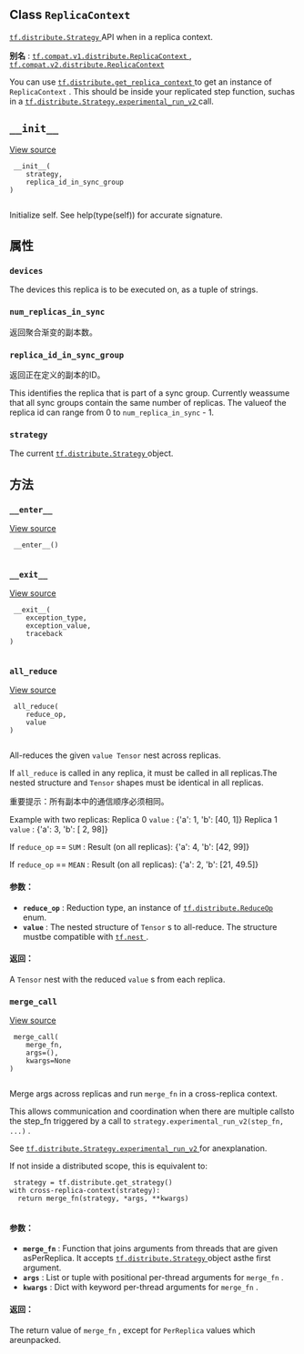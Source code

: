 

## Class  `ReplicaContext` 
[ `tf.distribute.Strategy` ](https://tensorflow.google.cn/api_docs/python/tf/distribute/Strategy) API when in a replica context.

**别名** : [ `tf.compat.v1.distribute.ReplicaContext` ](/api_docs/python/tf/distribute/ReplicaContext), [ `tf.compat.v2.distribute.ReplicaContext` ](/api_docs/python/tf/distribute/ReplicaContext)

You can use [ `tf.distribute.get_replica_context` ](https://tensorflow.google.cn/api_docs/python/tf/distribute/get_replica_context) to get an instance of `ReplicaContext` . This should be inside your replicated step function, suchas in a [ `tf.distribute.Strategy.experimental_run_v2` ](https://tensorflow.google.cn/api_docs/python/tf/distribute/Strategy#experimental_run_v2) call.

##  `__init__` 
[View source](https://github.com/tensorflow/tensorflow/blob/r2.0/tensorflow/python/distribute/distribute_lib.py#L1860-L1865)

```
 __init__(
    strategy,
    replica_id_in_sync_group
)
 
```

Initialize self.  See help(type(self)) for accurate signature.

## 属性


###  `devices` 
The devices this replica is to be executed on, as a tuple of strings.

###  `num_replicas_in_sync` 
返回聚合渐变的副本数。

###  `replica_id_in_sync_group` 
返回正在定义的副本的ID。

This identifies the replica that is part of a sync group. Currently weassume that all sync groups contain the same number of replicas. The valueof the replica id can range from 0 to  `num_replica_in_sync`  - 1.

###  `strategy` 
The current [ `tf.distribute.Strategy` ](https://tensorflow.google.cn/api_docs/python/tf/distribute/Strategy) object.

## 方法


###  `__enter__` 
[View source](https://github.com/tensorflow/tensorflow/blob/r2.0/tensorflow/python/distribute/distribute_lib.py#L1867-L1877)

```
 __enter__()
 
```

###  `__exit__` 
[View source](https://github.com/tensorflow/tensorflow/blob/r2.0/tensorflow/python/distribute/distribute_lib.py#L1879-L1883)

```
 __exit__(
    exception_type,
    exception_value,
    traceback
)
 
```

###  `all_reduce` 
[View source](https://github.com/tensorflow/tensorflow/blob/r2.0/tensorflow/python/distribute/distribute_lib.py#L1955-L1997)

```
 all_reduce(
    reduce_op,
    value
)
 
```

All-reduces the given  `value Tensor`  nest across replicas.

If  `all_reduce`  is called in any replica, it must be called in all replicas.The nested structure and  `Tensor`  shapes must be identical in all replicas.

重要提示：所有副本中的通信顺序必须相同。

Example with two replicas:  Replica 0  `value` : {'a': 1, 'b': [40, 1]}  Replica 1  `value` : {'a': 3, 'b': [ 2, 98]}

If  `reduce_op`  ==  `SUM` :    Result (on all replicas): {'a': 4, 'b': [42, 99]}

If  `reduce_op`  ==  `MEAN` :    Result (on all replicas): {'a': 2, 'b': [21, 49.5]}

#### 参数：
- **`reduce_op`** : Reduction type, an instance of [ `tf.distribute.ReduceOp` ](https://tensorflow.google.cn/api_docs/python/tf/distribute/ReduceOp) enum.
- **`value`** : The nested structure of  `Tensor` s to all-reduce. The structure mustbe compatible with [ `tf.nest` ](https://tensorflow.google.cn/api_docs/python/tf/nest).


#### 返回：
A  `Tensor`  nest with the reduced  `value` s from each replica.

###  `merge_call` 
[View source](https://github.com/tensorflow/tensorflow/blob/r2.0/tensorflow/python/distribute/distribute_lib.py#L1885-L1917)

```
 merge_call(
    merge_fn,
    args=(),
    kwargs=None
)
 
```

Merge args across replicas and run  `merge_fn`  in a cross-replica context.

This allows communication and coordination when there are multiple callsto the step_fn triggered by a call to `strategy.experimental_run_v2(step_fn, ...)` .

See [ `tf.distribute.Strategy.experimental_run_v2` ](https://tensorflow.google.cn/api_docs/python/tf/distribute/Strategy#experimental_run_v2) for anexplanation.

If not inside a distributed scope, this is equivalent to:

```
 strategy = tf.distribute.get_strategy()
with cross-replica-context(strategy):
  return merge_fn(strategy, *args, **kwargs)
 
```

#### 参数：
- **`merge_fn`** : Function that joins arguments from threads that are given asPerReplica. It accepts [ `tf.distribute.Strategy` ](https://tensorflow.google.cn/api_docs/python/tf/distribute/Strategy) object asthe first argument.
- **`args`** : List or tuple with positional per-thread arguments for  `merge_fn` .
- **`kwargs`** : Dict with keyword per-thread arguments for  `merge_fn` .


#### 返回：
The return value of  `merge_fn` , except for  `PerReplica`  values which areunpacked.

